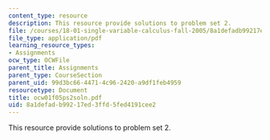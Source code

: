 ```yaml
---
content_type: resource
description: This resource provide solutions to problem set 2.
file: /courses/18-01-single-variable-calculus-fall-2005/8a1defadb99217ed3ffd5fed4191cee2_ocw01f05ps2soln.pdf
file_type: application/pdf
learning_resource_types:
- Assignments
ocw_type: OCWFile
parent_title: Assignments
parent_type: CourseSection
parent_uid: 99d3bc66-4471-4c96-2420-a9df1feb4959
resourcetype: Document
title: ocw01f05ps2soln.pdf
uid: 8a1defad-b992-17ed-3ffd-5fed4191cee2
---
```

This resource provide solutions to problem set 2.

